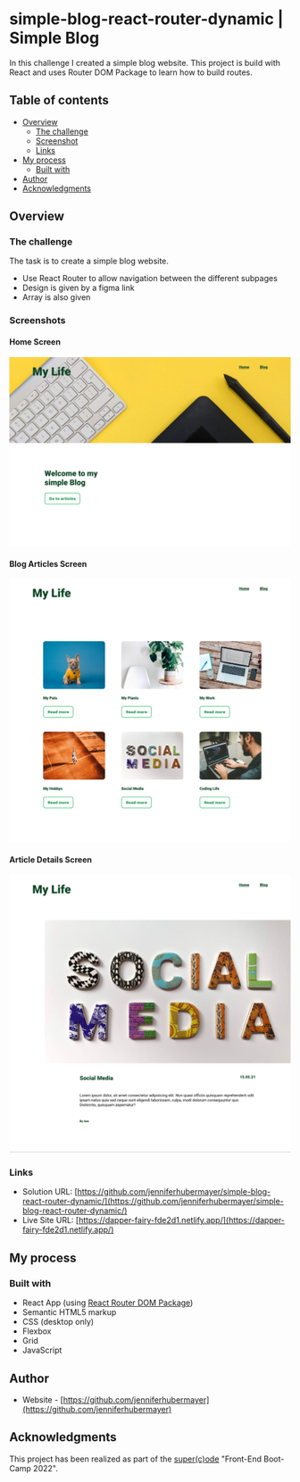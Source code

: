 # simple-blog-react-router-dynamic | Simple Blog

In this challenge I created a simple blog website. This project is build with React and uses Router DOM Package to learn how to build routes.

## Table of contents

- [Overview](#overview)
  - [The challenge](#the-challenge)
  - [Screenshot](#screenshot)
  - [Links](#links)
- [My process](#my-process)
  - [Built with](#built-with)
- [Author](#author)
- [Acknowledgments](#acknowledgments)

## Overview

### The challenge

The task is to create a simple blog website.

- Use React Router to allow navigation between the different subpages
- Design is given by a figma link
- Array is also given

### Screenshots

#### Home Screen

![](./screenshot/screenshot.png)

#### Blog Articles Screen

![](./screenshot/screenshot1.png)

#### Article Details Screen

![](./screenshot/screenshot2.png)

### Links

- Solution URL: [https://github.com/jenniferhubermayer/simple-blog-react-router-dynamic/](https://github.com/jenniferhubermayer/simple-blog-react-router-dynamic/)
- Live Site URL: [https://dapper-fairy-fde2d1.netlify.app/](https://dapper-fairy-fde2d1.netlify.app/)

## My process

### Built with

- React App (using [React Router DOM Package](https://v5.reactrouter.com/))
- Semantic HTML5 markup
- CSS (desktop only)
- Flexbox
- Grid
- JavaScript

## Author

- Website - [https://github.com/jenniferhubermayer](https://github.com/jenniferhubermayer)

## Acknowledgments

This project has been realized as part of the [super(c)ode](https://www.super-code.de/) "Front-End Boot-Camp 2022".
